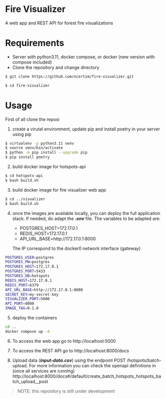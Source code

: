 # Fire Visualizer
A web app and REST API for forest fire visualizations


# Requirements

- Server with python3.11, docker compose, or docker (new version with compose included)
- Clone the repository and change directory
```bash
$ git clone https://github.com/ncortim/fire-visualizer.git

$ cd fire-visualizer 
```

# Usage

First of all clone the reposi

1. create a virutal environment, update pip and install poetry in your server using pip

```bash
$ virtualenv -p python3.11 venv
$ source venv/bin/activate
$ python -m pip install --upgrade pip
$ pip install poetry
```

2. build docker image for hotspots-api

```bash
$ cd hotspots-api
$ bash build.sh 
```

3. build docker image for fire visualizer web app
```bash
$ cd ../visualizer
$ bash build.sh 
```

4. once the images are available locally, you can deploy the full application stack. If needed, do adapt the ***.env*** file.  The variables to be adapted are:
	- POSTGRES_HOST=172.17.0.1
	- REDIS_HOST=172.17.0.1
	- API_URL_BASE=http:\//172.17.0.1:8000
	
	The IP correspond to the docker0 network interface (gateway)

```bash
POSTGRES_USER=postgres
POSTGRES_PW=postgres
POSTGRES_HOST=172.17.0.1
POSTGRES_PORT=5433
POSTGRES_DB=hotspots
REDIS_HOST=172.17.0.1
REDIS_PORT=6379
API_URL_BASE=http://172.17.0.1:8000
SECRET_KEY=my-secret-key
VISUALIZER_PORT=5000
API_PORT=8000
IMAGE_TAG=0.1.0
```


5. deploy the containers
```bash
cd ..
docker compose up -d
```


6. To access the web app go to http://localhost:5000
7. To access the REST API go to http://localhost:8000/docs

8. Upload data (***input-data.csv***) using the endpoint POST /hotspots/batch-upload. For more information you can check the openapi definitions in (once all services are running) http://localhost:8000/docs#/default/create_batch_hotspots_hotspots_batch_upload__post

>NOTE: this repository is still under development
